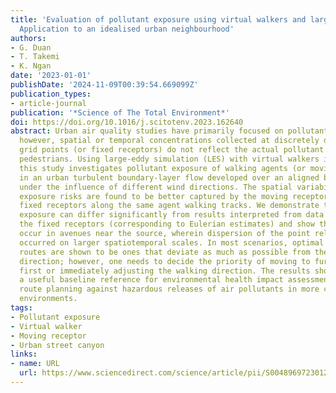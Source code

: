 ```yaml
---
title: 'Evaluation of pollutant exposure using virtual walkers and large-eddy simulation:
  Application to an idealised urban neighbourhood'
authors:
- G. Duan
- T. Takemi
- K. Ngan
date: '2023-01-01'
publishDate: '2024-11-09T00:39:54.669099Z'
publication_types:
- article-journal
publication: '*Science of The Total Environment*'
doi: https://doi.org/10.1016/j.scitotenv.2023.162640
abstract: Urban air quality studies have primarily focused on pollutant dispersion;
  however, spatial or temporal concentrations collected at discretely distributed
  grid points (or fixed receptors) do not reflect the actual pollutant exposure of
  pedestrians. Using large-eddy simulation (LES) with virtual walkers implemented,
  this study investigates pollutant exposure of walking agents (or moving receptors)
  in an urban turbulent boundary-layer flow developed over an aligned building array
  under the influence of different wind directions. The spatial variability of the
  exposure risks are found to be better captured by the moving receptors than the
  fixed receptors along the same agent walking tracks. We demonstrate that the actual
  exposure can differ significantly from results interpreted from data recorded by
  the fixed receptors (corresponding to Eulerian estimates) and show that large discrepancies
  occur in avenues near the source, wherein dispersion of the point release has not
  occurred on larger spatiotemporal scales. In most scenarios, optimal evacuation
  routes are shown to be ones that deviate as much as possible from the dominant wind
  direction; however, one needs to decide the priority of moving to further avenues
  first or immediately adjusting the walking direction. The results should serve as
  a useful baseline reference for environmental health impact assessment and evacuation
  route planning against hazardous releases of air pollutants in more complex urban
  environments.
tags:
- Pollutant exposure
- Virtual walker
- Moving receptor
- Urban street canyon
links:
- name: URL
  url: https://www.sciencedirect.com/science/article/pii/S0048969723012561
---
```

